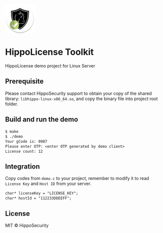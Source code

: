 ![HippoLicense](media/logo_round.png)

# HippoLicense Toolkit

HippoLicense demo project for Linux Server

## Prerequisite

Please contact HippoSecurity support to obtain your copy of the shared library:  `libhippo-linux-x86_64.so`, and copy the binary file into project root folder.

## Build and run the demo

```
$ make
$ ./demo
Your gCode is: 0987
Please enter OTP: <enter OTP generated by demo client>
License count: 12
```

## Integration

Copy codes from `demo.c` to your project, remember to modify it to read `License Key` and `Host ID` from your server.

```
char* licenseKey = "LICENSE_KEY";
char* hostId = "112233DDEEFF";
```

## License

MIT © HippoSecurity
